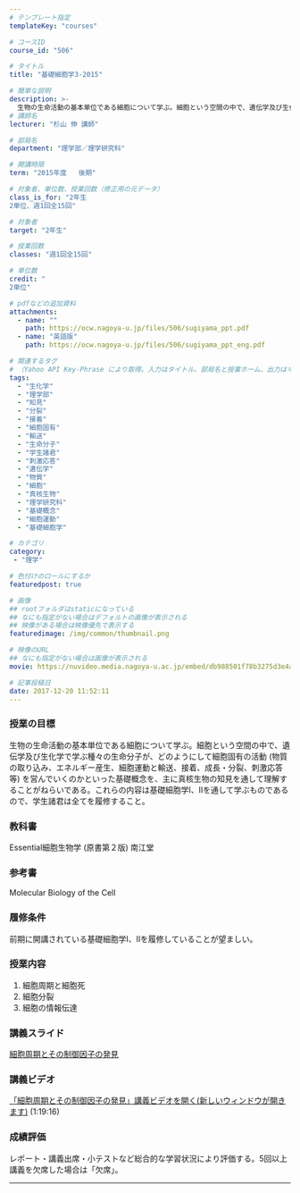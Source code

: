 ```yaml
---
# テンプレート指定
templateKey: "courses"

# コースID
course_id: "506"

# タイトル
title: "基礎細胞学3-2015"

# 簡単な説明
description: >-
  生物の生命活動の基本単位である細胞について学ぶ。細胞という空間の中で、遺伝学及び生化学で学ぶ種々の生命分子が、どのようにして細胞固有の活動 (物質の取り込み、エネルギー産生、細胞運動と輸送、接着、成長・分裂、刺激応答等) を営んでいくのかといった基礎概念を、主に真核生物の知見を通して理解することがねらいである。これらの内容は基礎細胞学Ⅰ、Ⅱを通して学ぶものであるので、学生諸君は全てを履修すること。 ....
# 講師名
lecturer: "杉山 伸 講師"

# 部局名
department: "理学部／理学研究科"

# 開講時限
term: "2015年度	後期"

# 対象者、単位数、授業回数（修正用の元データ）
class_is_for: "2年生
2単位、週1回全15回"

# 対象者
target: "2年生"

# 授業回数
classes: "週1回全15回"

# 単位数
credit: "
2単位"

# pdfなどの追加資料
attachments:
  - name: "" 
    path: https://ocw.nagoya-u.jp/files/506/sugiyama_ppt.pdf
  - name: "英語版" 
    path: https://ocw.nagoya-u.jp/files/506/sugiyama_ppt_eng.pdf

# 関連するタグ
# （Yahoo API Key-Phrase により取得。入力はタイトル、部局名と授業ホーム、出力はキーフレーズ（tags））
tags:
  - "生化学"
  - "理学部"
  - "知見"
  - "分裂"
  - "接着"
  - "細胞固有"
  - "輸送"
  - "生命分子"
  - "学生諸君"
  - "刺激応答"
  - "遺伝学"
  - "物質"
  - "細胞"
  - "真核生物"
  - "理学研究科"
  - "基礎概念"
  - "細胞運動"
  - "基礎細胞学"

# カテゴリ
category:
 - "理学"

# 色付けのロールにするか
featuredpost: true

# 画像
## rootフォルダはstaticになっている
## なにも指定がない場合はデフォルトの画像が表示される
## 映像がある場合は映像優先で表示する
featuredimage: /img/common/thumbnail.png

# 映像のURL
## なにも指定がない場合は画像が表示される
movie: https://nuvideo.media.nagoya-u.ac.jp/embed/db988501f78b3275d3e4ae6e57666b6558ec032a

# 記事投稿日
date: 2017-12-20 11:52:11
---
```


### 授業の目標

生物の生命活動の基本単位である細胞について学ぶ。細胞という空間の中で、遺伝学及び生化学で学ぶ種々の生命分子が、どのようにして細胞固有の活動 (物質の取り込み、エネルギー産生、細胞運動と輸送、接着、成長・分裂、刺激応答等) を営んでいくのかといった基礎概念を、主に真核生物の知見を通して理解することがねらいである。これらの内容は基礎細胞学Ⅰ、Ⅱを通して学ぶものであるので、学生諸君は全てを履修すること。








### 教科書

Essential細胞生物学 (原書第２版) 南江堂

### 参考書

Molecular Biology of the Cell

### 履修条件

前期に開講されている基礎細胞学Ⅰ、Ⅱを履修していることが望ましい。

### 授業内容

1. 細胞周期と細胞死
2. 細胞分裂
3. 細胞の情報伝達





### 講義スライド

[細胞周期とその制御因子の発見](https://ocw.nagoya-u.jp/files/506/sugiyama_ppt.pdf) 

### 講義ビデオ

<a href="https://nuvideo.media.nagoya-u.ac.jp/embed/db988501f78b3275d3e4ae6e57666b6558ec032a" target="blank">「細胞周期とその制御因子の発見」講義ビデオを開く(新しいウィンドウが開きます)</a> (1:19:16)





### 成績評価

レポート・講義出席・小テストなど総合的な学習状況により評価する。5回以上講義を欠席した場合は「欠席」。



-----